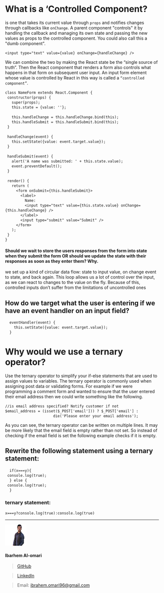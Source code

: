 # What is a ‘Controlled Component?

 is one that takes its current value through `props` and notifies changes through callbacks like `onChange`. A parent component "controls" it by handling the callback and managing its own state and passing the new values as props to the controlled component. You could also call this a "dumb component".

 ```
<input type="text" value={value} onChange={handleChange} />

 ```

 We can combine the two by making the React state be the “single source of truth”. Then the React component that renders a form also controls what happens in that form on subsequent user input. An input form element whose value is controlled by React in this way is called a `“controlled component”`.

 ```
class NameForm extends React.Component {
  constructor(props) {
    super(props);
    this.state = {value: ''};

    this.handleChange = this.handleChange.bind(this);
    this.handleSubmit = this.handleSubmit.bind(this);
  }

  handleChange(event) {
    this.setState({value: event.target.value});
  }

  handleSubmit(event) {
    alert('A name was submitted: ' + this.state.value);
    event.preventDefault();
  }

  render() {
    return (
      <form onSubmit={this.handleSubmit}>
        <label>
          Name:
          <input type="text" value={this.state.value} onChange={this.handleChange} />
        </label>
        <input type="submit" value="Submit" />
      </form>
    );
  }
}

 ```

 #### Should we wait to store the users responses from the form into state when they submit the form OR should we update the state with their responses as soon as they enter them? Why.

 we set up a kind of circular data flow: state to input value, on change event to state, and back again. This loop allows us a lot of control over the input, as we can react to changes to the value on the fly. Because of this, controlled inputs don’t suffer from the limitations of uncontrolled ones

## How do we target what the user is entering if we have an event handler on an input field?

```
  eventHandler(event) {
    this.setState({value: event.target.value});
  }
```

 # Why would we use a ternary operator?


Use the ternary operator to simplify your if-else statements that are used to assign values to variables. The ternary operator is commonly used when assigning post data or validating forms. For example if we were programming a comment form and wanted to ensure that the user entered their email address then we could write something like the following.

```
//is email address specified? Notify customer if not
$email_address = (isset($_POST['email'])) ? $_POST['email'] :
                      die('Please enter your email address');

```
As you can see, the ternary operator can be written on multiple lines. It may be more likely that the email field is empty rather than not set. So instead of checking if the email field is set the following example checks if it is empty.

## Rewrite the following statement using a ternary statement:

```
  if(x===y){
 console.log(true);
  } else {
 console.log(true);
  }
```
### ternary statement:

```
x===y?console.log(true):console.log(true)

```

---

![](ibrahem.png) 
#### **Ibarhem Al-omari**
> [GitHub](https://github.com/ibrahemomari)

>[LinkedIn](https://www.linkedin.com/in/ibrahem-omari-5967a5198/)

> Email: ibrahem.omari96@gmail.com